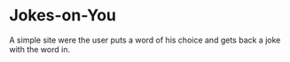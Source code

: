 # Jokes-on-You
A simple site were the user puts a word of his choice and gets back a joke with the word in.
